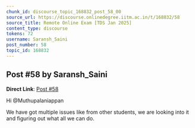 ```yaml
---
chunk_id: discourse_topic_168832_post_58_00
source_url: https://discourse.onlinedegree.iitm.ac.in/t/168832/58
source_title: Remote Online Exam [TDS Jan 2025]
content_type: discourse
tokens: 72
username: Saransh_Saini
post_number: 58
topic_id: 168832
---
```


## Post #58 by Saransh_Saini

**Direct Link**: [Post #58](https://discourse.onlinedegree.iitm.ac.in/t/168832/58)

Hi @Muthupalaniappan

We have got multiple issues like from other students, we are looking into it and figuring out what all we can do.
